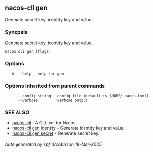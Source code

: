 ## nacos-cli gen

Generate secret key, identity key and value.

### Synopsis

Generate secret key, identity key and value.

```
nacos-cli gen [flags]
```

### Options

```
  -h, --help   help for gen
```

### Options inherited from parent commands

```
      --config string   config file (default is $HOME/.nacos.toml)
      --verbose         verbose output
```

### SEE ALSO

* [nacos-cli](nacos-cli.md)	 - A CLI tool for Nacos
* [nacos-cli gen identity](nacos-cli_gen_identity.md)	 - Generate identity key and value.
* [nacos-cli gen secret](nacos-cli_gen_secret.md)	 - Generate secret key.

###### Auto generated by spf13/cobra on 19-Mar-2025
